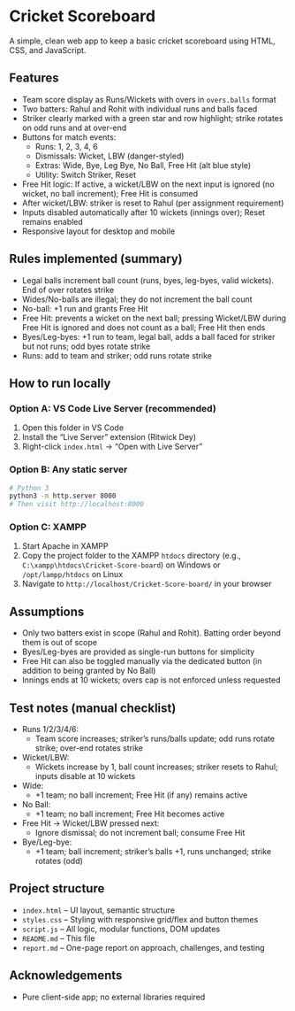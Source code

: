 # Cricket Scoreboard

A simple, clean web app to keep a basic cricket scoreboard using HTML, CSS, and JavaScript.

## Features

- Team score display as Runs/Wickets with overs in `overs.balls` format
- Two batters: Rahul and Rohit with individual runs and balls faced
- Striker clearly marked with a green star and row highlight; strike rotates on odd runs and at over-end
- Buttons for match events:
  - Runs: 1, 2, 3, 4, 6
  - Dismissals: Wicket, LBW (danger-styled)
  - Extras: Wide, Bye, Leg Bye, No Ball, Free Hit (alt blue style)
  - Utility: Switch Striker, Reset
- Free Hit logic: If active, a wicket/LBW on the next input is ignored (no wicket, no ball increment); Free Hit is consumed
- After wicket/LBW: striker is reset to Rahul (per assignment requirement)
- Inputs disabled automatically after 10 wickets (innings over); Reset remains enabled
- Responsive layout for desktop and mobile

## Rules implemented (summary)

- Legal balls increment ball count (runs, byes, leg-byes, valid wickets). End of over rotates strike
- Wides/No-balls are illegal; they do not increment the ball count
- No-ball: +1 run and grants Free Hit
- Free Hit: prevents a wicket on the next ball; pressing Wicket/LBW during Free Hit is ignored and does not count as a ball; Free Hit then ends
- Byes/Leg-byes: +1 run to team, legal ball, adds a ball faced for striker but not runs; odd byes rotate strike
- Runs: add to team and striker; odd runs rotate strike

## How to run locally

### Option A: VS Code Live Server (recommended)
1. Open this folder in VS Code
2. Install the “Live Server” extension (Ritwick Dey)
3. Right-click `index.html` → “Open with Live Server”

### Option B: Any static server

```bash
# Python 3
python3 -m http.server 8000
# Then visit http://localhost:8000
```

### Option C: XAMPP
1. Start Apache in XAMPP
2. Copy the project folder to the XAMPP `htdocs` directory (e.g., `C:\xampp\htdocs\Cricket-Score-board`) on Windows or `/opt/lampp/htdocs` on Linux
3. Navigate to `http://localhost/Cricket-Score-board/` in your browser

## Assumptions

- Only two batters exist in scope (Rahul and Rohit). Batting order beyond them is out of scope
- Byes/Leg-byes are provided as single-run buttons for simplicity
- Free Hit can also be toggled manually via the dedicated button (in addition to being granted by No Ball)
- Innings ends at 10 wickets; overs cap is not enforced unless requested

## Test notes (manual checklist)

- Runs 1/2/3/4/6:
  - Team score increases; striker’s runs/balls update; odd runs rotate strike; over-end rotates strike
- Wicket/LBW:
  - Wickets increase by 1, ball count increases; striker resets to Rahul; inputs disable at 10 wickets
- Wide:
  - +1 team; no ball increment; Free Hit (if any) remains active
- No Ball:
  - +1 team; no ball increment; Free Hit becomes active
- Free Hit → Wicket/LBW pressed next:
  - Ignore dismissal; do not increment ball; consume Free Hit
- Bye/Leg-bye:
  - +1 team; ball increment; striker’s balls +1, runs unchanged; strike rotates (odd)

## Project structure

- `index.html` – UI layout, semantic structure
- `styles.css` – Styling with responsive grid/flex and button themes
- `script.js` – All logic, modular functions, DOM updates
- `README.md` – This file
- `report.md` – One-page report on approach, challenges, and testing

## Acknowledgements

- Pure client-side app; no external libraries required